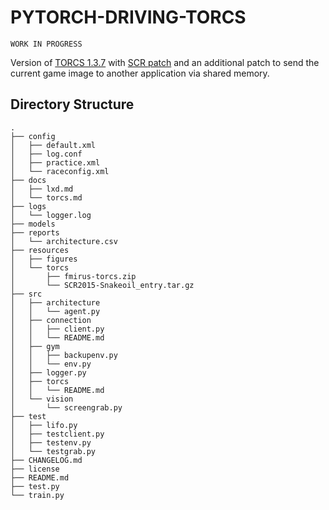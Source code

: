 # PYTORCH-DRIVING-TORCS

```shell
WORK IN PROGRESS
```

Version of [TORCS 1.3.7](https://github.com/fmirus/torcs-1.3.7) with [SCR patch](https://github.com/barisdemirdelen/scr-torcs-1.3.7) and an additional patch to send the current game image to another application via shared memory.
<!-- http://xed.ch/p/snakeoil/ -->


## Directory Structure

    .
    ├── config
    │   ├── default.xml
    │   ├── log.conf
    │   ├── practice.xml
    │   └── raceconfig.xml
    ├── docs
    │   ├── lxd.md
    │   └── torcs.md
    ├── logs
    │   └── logger.log
    ├── models
    ├── reports
    │   └── architecture.csv
    ├── resources
    │   ├── figures
    │   └── torcs
    │       ├── fmirus-torcs.zip
    │       └── SCR2015-Snakeoil_entry.tar.gz
    ├── src
    │   ├── architecture
    │   │   └── agent.py
    │   ├── connection
    │   │   ├── client.py
    │   │   └── README.md
    │   ├── gym
    │   │   ├── backupenv.py
    │   │   └── env.py
    │   ├── logger.py
    │   ├── torcs
    │   │   └── README.md
    │   └── vision
    │       └── screengrab.py
    ├── test
    │   ├── lifo.py
    │   ├── testclient.py
    │   ├── testenv.py
    │   └── testgrab.py
    ├── CHANGELOG.md
    ├── license
    ├── README.md
    ├── test.py
    └── train.py


<!-- tree . -l 10 -I '.vscode|omnet|samples|__pycache__|__init__.py|*.pyc|Torcs' -->


<!-- ```shell
Action          Range       (unit)      Datatype
Acceleration    [0,+1]                  Double
Brake           [0,+1]                  Double
Gear            {-1..0..+6}             Double
Steer           [-1,+1]                 Double
Clutch          [-1,+1]                 Double
```

Availabel sensor observations
- angle         [-PI,+PI]   rad
- damage        [0, +inf]
- distFromStart [0, +inf]
- distRaced     [0, +inf]
- rpm           [0, +inf]
- speedX        [-inf,+inf]
- speedY        [-inf,+inf]
- track         19*[0,200]
- trackPos      [-1,+1]
- wheelSpinVel  4*[0,+inf] -->

<!-- - curLapTime    [0, +inf]   secs
- fuel          [0, +inf]
- gear          {-1,0 - 6}
- lastLapTime   [0, +inf]
- racePos       {1 - N}
- speedZ        [-inf,+inf]
- opponents
- z
- focus
- x
- y
- roll
- pitch
- yaw
- speedGlobalX
- speedGlobalY. -->